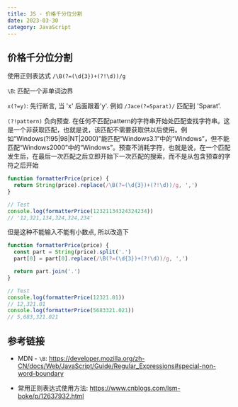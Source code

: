 ```yaml
---
title: JS - 价格千分位分割
date: 2023-03-30
category: JavaScript
---
```


## 价格千分位分割

使用正则表达式 `/\B(?=(\d{3})+(?!\d))/g`

`\B`: 匹配一个非单词边界

`x(?=y)`: 先行断言, 当 'x' 后面跟着'y'. 例如 `/Jace(?=Sparat)/` 匹配到 'Sparat'.

`(?!pattern)` 负向预查. 在任何不匹配pattern的字符串开始处匹配查找字符串。这是一个非获取匹配，也就是说，该匹配不需要获取供以后使用。例如“Windows(?!95|98|NT|2000)”能匹配“Windows3.1”中的“Windows”，但不能匹配“Windows2000”中的“Windows”。预查不消耗字符，也就是说，在一个匹配发生后，在最后一次匹配之后立即开始下一次匹配的搜索，而不是从包含预查的字符之后开始


```js
function formatterPrice(price) {
  return String(price).replace(/\B(?=(\d{3})+(?!\d))/g, ',')
}

// Test
console.log(formatterPrice(12321134324324234))
// '12,321,134,324,324,234'
```

但是这种不能输入不能有小数点, 所以改造下

```js
function formatterPrice(price) {
  const part = String(price).split('.')
  part[0] = part[0].replace(/\B(?=(\d{3})+(?!\d))/g, ',')

  return part.join('.')
}

// Test
console.log(formatterPrice(12321.01))
// 12,321.01
console.log(formatterPrice(5683321.021))
// 5,683,321.021
```


## 参考链接

- MDN - `\B`: <https://developer.mozilla.org/zh-CN/docs/Web/JavaScript/Guide/Regular_Expressions#special-non-word-boundary>

- 常用正则表达式使用方法: <https://www.cnblogs.com/lsm-boke/p/12637932.html>
